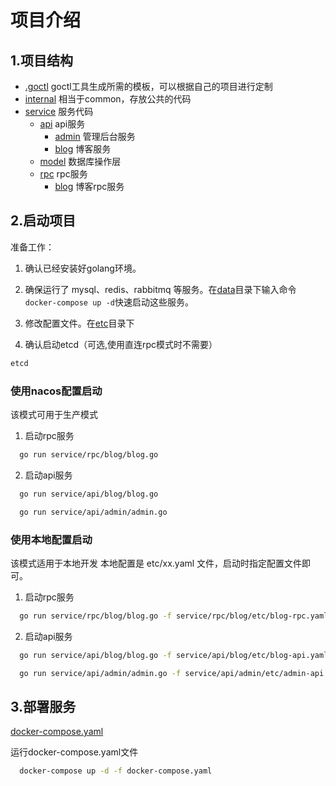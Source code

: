 # 项目介绍

## 1.项目结构

+ [.goctl](.goctl) goctl工具生成所需的模板，可以根据自己的项目进行定制
+ [internal](internal) 相当于common，存放公共的代码
+ [service](service) 服务代码
  + [api](service/api) api服务
    + [admin](service/api/admin) 管理后台服务
    + [blog](service/api/blog) 博客服务
  + [model](service/model) 数据库操作层
  + [rpc](service/rpc) rpc服务
    + [blog](service/rpc/blog) 博客rpc服务

    
## 2.启动项目

准备工作：
1. 确认已经安装好golang环境。

2. 确保运行了 mysql、redis、rabbitmq 等服务。在[data](../deploy/docker-compose/data)目录下输入命令`docker-compose up -d`快速启动这些服务。

3. 修改配置文件。在[etc](service/rpc/blog/etc)目录下

4. 确认启动etcd（可选,使用直连rpc模式时不需要）

```sh
etcd
```

### 使用nacos配置启动
该模式可用于生产模式

1. 启动rpc服务
```sh
  go run service/rpc/blog/blog.go
```

2. 启动api服务
```sh
  go run service/api/blog/blog.go
```

```sh
  go run service/api/admin/admin.go
```


### 使用本地配置启动
该模式适用于本地开发
本地配置是 etc/xx.yaml 文件，启动时指定配置文件即可。

1. 启动rpc服务

```sh
  go run service/rpc/blog/blog.go -f service/rpc/blog/etc/blog-rpc.yaml
```

2. 启动api服务

```sh
  go run service/api/blog/blog.go -f service/api/blog/etc/blog-api.yaml
```

```sh
  go run service/api/admin/admin.go -f service/api/admin/etc/admin-api.yaml
```

## 3.部署服务
[docker-compose.yaml](docker-compose.yaml)

运行docker-compose.yaml文件
```sh
  docker-compose up -d -f docker-compose.yaml
```
